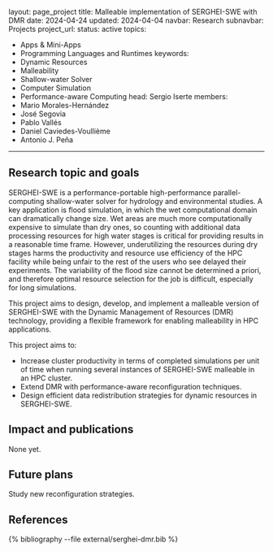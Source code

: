 layout: page_project
title: Malleable implementation of SERGHEI-SWE with DMR
date: 2024-04-24
updated: 2024-04-04
navbar: Research
subnavbar: Projects
project_url:
status: active
topics:
  - Apps & Mini-Apps
  - Programming Languages and Runtimes
keywords:
  - Dynamic Resources
  - Malleability
  - Shallow-water Solver
  - Computer Simulation
  - Performance-aware Computing
head: Sergio Iserte
members:
  - Mario Morales-Hernández
  - José Segovia
  - Pablo Vallés
  - Daniel Caviedes-Voullième
  - Antonio J. Peña
---

## Research topic and goals
SERGHEI-SWE is a performance-portable high-performance parallel-computing shallow-water solver for hydrology and environmental studies. A key application is flood simulation, in which the wet computational domain can dramatically change size. Wet areas are much more computationally expensive to simulate than dry ones, so counting with additional data processing resources for high water stages is critical for providing results in a reasonable time frame. However, underutilizing the resources during dry stages harms the productivity and resource use efficiency of the HPC facility while being unfair to the rest of the users who see delayed their experiments. The variability of the flood size cannot be determined a priori, and therefore optimal resource selection for the job is difficult, especially for long simulations.

This project aims to design, develop, and implement a malleable version of SERGHEI-SWE with the Dynamic Management of Resources (DMR) technology, providing a flexible framework for enabling malleability in HPC applications. 

This project aims to:
  - Increase cluster productivity in terms of completed simulations per unit of time when running several instances of SERGHEI-SWE malleable in an HPC cluster.
  - Extend DMR with performance-aware reconfiguration techniques.
  - Design efficient data redistribution strategies for dynamic resources in SERGHEI-SWE.

## Impact and publications

None yet.

## Future plans

Study new reconfiguration strategies.

## References
{% bibliography --file external/serghei-dmr.bib %}
